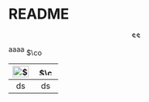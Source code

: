 # README

<p align="center"><img alt="$$&#10;\sin{2}&#10;$$" src="https://rawgit.com/Shiling42/A.C.-Circuits/None/svgs/4f0c9297e45b00df6cfdb3989f274009.svg?invert_in_darkmode" align=middle width="31.141605pt" height="10.978506pt"/></p>

aaaa <img alt="$\cos{x}$" src="https://rawgit.com/Shiling42/A.C.-Circuits/None/svgs/971cd0d52d3f51c77af85e5861ffdecd.svg?invert_in_darkmode" align=middle width="34.143945pt" height="14.155350000000013pt"/>

|<img alt="$\sin{x}$" src="https://rawgit.com/Shiling42/A.C.-Circuits/None/svgs/b306f9030cb88c38714eee639f63a12c.svg?invert_in_darkmode" align=middle width="32.317395pt" height="21.95721pt"/>|<img alt="$\cos{x}$" src="https://rawgit.com/Shiling42/A.C.-Circuits/None/svgs/971cd0d52d3f51c77af85e5861ffdecd.svg?invert_in_darkmode" align=middle width="34.143945pt" height="14.155350000000013pt"/>|
|:---:|:---:|
|ds|ds|
